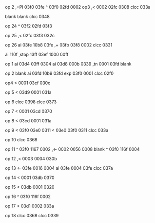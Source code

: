op 2
,+PI      03f0 03fe
^    03f0 02fd 0002
op3
,<   0002 02fc 0308
clcc           033a

blank
blank
clcc           0348

op 24
^    03f2 02fd 03f3

op 25
,<   02fc 03f3 032c

op 26
ai   03fe 10b8 03fe
,+   03fb 03f8 0002
clcc           0331

ai    110f
,stop 13ff
               03ef
      1000     00ff

op 1
ai  03d4 03ff 0304
ai  03d8 000b 0339
,tn 0001      03fd
blank

op 2
blank
ai   03fd 10b9 03fd
exp  03f0      0001
clcc           02f0

op4
<    0001 03cf 030c

op 5
<    03d9 0001 031a

op 6
clcc           0398
clcc           0373

op 7
<    0001 03cd 0370

op 8
<    03cd 0001 031a

op 9
<    03f0 03e0 0311
<    03e0 03f0 0311
clcc           033a

op 10
clcc           0368

op 11
^    03f0 1167 0002
,<-  0002 0056 0008
blank
^    03f0 116f 0004

op 12
,<   0003 0004 030b

op 13
<-   03fe 0016 0004
ai   03fe 0004 03fe
clcc           037a

op 14
<    0001 03db 0370

op 15
<    03db 0001 0320

op 16
^    03f0 116f 0002

op 17
<    03d1 0002 033a

op 18
clcc           0368
clcc           0339